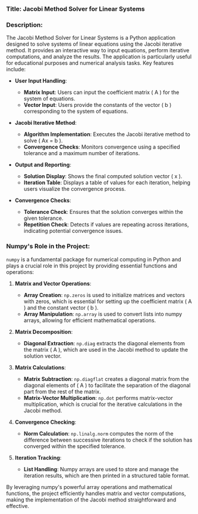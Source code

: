 ### **Title: Jacobi Method Solver for Linear Systems**

### **Description:**

The Jacobi Method Solver for Linear Systems is a Python application designed to solve systems of linear equations using the Jacobi iterative method. It provides an interactive way to input equations, perform iterative computations, and analyze the results. The application is particularly useful for educational purposes and numerical analysis tasks. Key features include:

- **User Input Handling**:
  - **Matrix Input**: Users can input the coefficient matrix \( A \) for the system of equations.
  - **Vector Input**: Users provide the constants of the vector \( b \) corresponding to the system of equations.

- **Jacobi Iterative Method**:
  - **Algorithm Implementation**: Executes the Jacobi iterative method to solve \( Ax = b \).
  - **Convergence Checks**: Monitors convergence using a specified tolerance and a maximum number of iterations.

- **Output and Reporting**:
  - **Solution Display**: Shows the final computed solution vector \( x \).
  - **Iteration Table**: Displays a table of values for each iteration, helping users visualize the convergence process.

- **Convergence Checks**:
  - **Tolerance Check**: Ensures that the solution converges within the given tolerance.
  - **Repetition Check**: Detects if values are repeating across iterations, indicating potential convergence issues.

### **Numpy's Role in the Project:**

`numpy` is a fundamental package for numerical computing in Python and plays a crucial role in this project by providing essential functions and operations:

1. **Matrix and Vector Operations**:
   - **Array Creation**: `np.zeros` is used to initialize matrices and vectors with zeros, which is essential for setting up the coefficient matrix \( A \) and the constant vector \( b \).
   - **Array Manipulation**: `np.array` is used to convert lists into numpy arrays, allowing for efficient mathematical operations.

2. **Matrix Decomposition**:
   - **Diagonal Extraction**: `np.diag` extracts the diagonal elements from the matrix \( A \), which are used in the Jacobi method to update the solution vector.

3. **Matrix Calculations**:
   - **Matrix Subtraction**: `np.diagflat` creates a diagonal matrix from the diagonal elements of \( A \) to facilitate the separation of the diagonal part from the rest of the matrix.
   - **Matrix-Vector Multiplication**: `np.dot` performs matrix-vector multiplication, which is crucial for the iterative calculations in the Jacobi method.

4. **Convergence Checking**:
   - **Norm Calculation**: `np.linalg.norm` computes the norm of the difference between successive iterations to check if the solution has converged within the specified tolerance.

5. **Iteration Tracking**:
   - **List Handling**: Numpy arrays are used to store and manage the iteration results, which are then printed in a structured table format.

By leveraging numpy's powerful array operations and mathematical functions, the project efficiently handles matrix and vector computations, making the implementation of the Jacobi method straightforward and effective.
